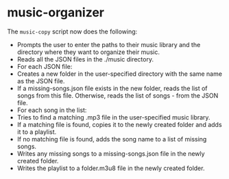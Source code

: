 # music-organizer
The `music-copy` script now does the following:

- Prompts the user to enter the paths to their music library and the directory where they want to organize their music.
- Reads all the JSON files in the ./music directory.
- For each JSON file:
- Creates a new folder in the user-specified directory with the same name as the JSON file.
- If a missing-songs.json file exists in the new folder, reads the list of songs from this file. Otherwise, reads the list of songs - from the JSON file.
- For each song in the list:
- Tries to find a matching .mp3 file in the user-specified music library.
- If a matching file is found, copies it to the newly created folder and adds it to a playlist.
- If no matching file is found, adds the song name to a list of missing songs.
- Writes any missing songs to a missing-songs.json file in the newly created folder.
- Writes the playlist to a folder.m3u8 file in the newly created folder.